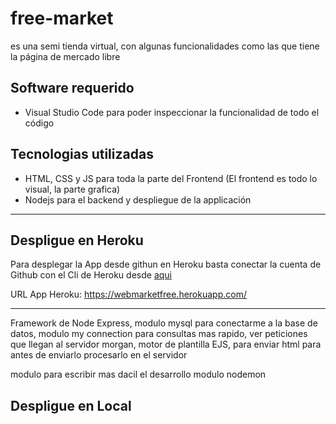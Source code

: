 # free-market
es una semi tienda virtual, con algunas funcionalidades como las que tiene la página de mercado libre


## Software requerido

 * Visual Studio Code para poder inspeccionar la funcionalidad de todo el código

## Tecnologias utilizadas

 * HTML, CSS y JS para toda la parte del Frontend (El frontend es todo lo visual, la parte grafica)
 * Nodejs para el backend y despliegue de la applicación
----
## Despligue en Heroku

Para desplegar la App desde githun en Heroku 
basta conectar la cuenta de Github con el Cli de Heroku
desde [aqui](https://dashboard.heroku.com/apps/freemarketapp/deploy/github)

URL App Heroku: https://webmarketfree.herokuapp.com/

---

Framework de Node Express, modulo mysql para conectarme a la base de datos, modulo my connection para consultas mas rapido, ver peticiones que llegan al servidor morgan, motor de plantilla EJS, para enviar html para antes de enviarlo procesarlo en el servidor

modulo para escribir mas dacil el desarrollo modulo nodemon

## Despligue en Local